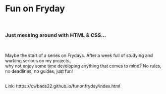 <h1>Fun on Fryday</h1>
<br>
<h3>Just messing around with HTML &amp; CSS...</h3>
<br>
<p>Maybe the start of a series on Frydays. After a week full of studying and working serious on my projects, <br>
why not enjoy some time developing anything that comes to mind? No rules, no deadlines, no guides, just fun!</p>
<br>
Link: https://cwbads22.github.io/funonfryday/index.html
